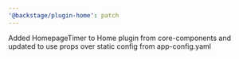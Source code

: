 ```yaml
---
'@backstage/plugin-home': patch
---
```


Added HomepageTimer to Home plugin from core-components and updated to use props over static config from app-config.yaml
